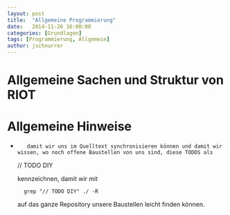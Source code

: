 ```yaml
---
layout: post
title:  "Allgemeine Programmierung"
date:   2014-11-26 16:00:00
categories: [Grundlagen]
tags: [Programmierung, Allgemein]
author: jschnurrer
---
```


Allgemeine Sachen und Struktur von RIOT
====

# Allgemeine Hinweise


*        damit wir uns im Quelltext synchronisieren können und damit wir wissen, wo noch offene Baustellen von uns sind, diese TODOS als 

     // TODO DIY

    kennzeichnen, damit wir mit

        grep "// TODO DIY" ./ -R

    auf das ganze Repository unsere Baustellen leicht finden können.

